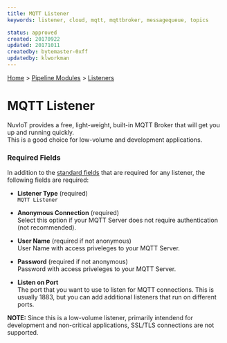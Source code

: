```yaml
---
title: MQTT Listener
keywords: listener, cloud, mqtt, mqttbroker, messagequeue, topics

status: approved
created: 20170922
updated: 20171011
createdby: bytemaster-0xff
updatedby: klworkman
---
```

[Home](../../Index.md) > [Pipeline Modules](../Index.md) > [Listeners](../Listener.md)

# MQTT Listener

NuvIoT provides a free, light-weight, built-in MQTT Broker that will get you up and running quickly.  
This is a good choice for low-volume and development applications.

### Required Fields

In addition to the [standard fields](../../Topics/StandardFields.md) that are required for any listener, the following fields are required:

* **Listener Type** (required)     
`MQTT Listener`

* **Anonymous Connection** (required)       
Select this option if your MQTT Server does not require authentication (not recommended).

* **User Name**  (required if not anonymous)     
User Name with access priveleges to your MQTT Server.

* **Password** (required if not anonymous)      
Password with access priveleges to your MQTT Server.

* **Listen on Port**     
The port that you want to use to listen for MQTT connections.  This is usually 1883, but you can add additional listeners that run on different ports.  

**NOTE:**  Since this is a low-volume listener, primarily intendend for development and non-critical applications, SSL/TLS connections are not supported. 
